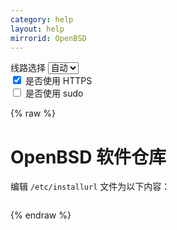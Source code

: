 ```yaml
---
category: help
layout: help
mirrorid: OpenBSD
---
```


<!-- 本 markdown 从 tuna/mirrorz-help-ng 自动生成，如需修改，请修改其对应部分 -->

<style>.z-help tmpl { display: none }</style>

<div class="z-wrap">
    <form class="z-form z-global" onchange="form_update(null)" onsubmit="return false">
        <div>
            <label for="e0a5cecb">线路选择</label>
            <select id="e0a5cecb" name="host">
                <option selected="selected" value="{{ site.url }}">自动</option>
                <option value="{{ site.urlv4 }}">IPv4</option>
                <option value="{{ site.urlv6 }}">IPv6</option>
            </select>
        </div>
        <div>
            <input id="144d763c" name="_scheme" type="checkbox" checked>
            <label for="144d763c">是否使用 HTTPS</label>
        </div>
        <div>
            <input id="4659e7da" name="_sudo" type="checkbox">
            <label for="4659e7da">是否使用 sudo</label>
        </div>
    </form>
</div>
{% raw %}
<div class="z-help"><h1>OpenBSD 软件仓库</h1>
<p>编辑 <code>/etc/installurl</code> 文件为以下内容：</p>
<div class="z-wrap"><form class="z-form" onchange="form_update(event)" onsubmit="return false"></form><pre class="z-code"></pre></div><tmpl z-path="/etc/installurl">
{{endpoint}}/
</tmpl><script id="z-config" type="application/x-mirrorz-help">eyJfIjogIk9wZW5CU0QgXHU4ZjZmXHU0ZWY2XHU0ZWQzXHU1ZTkzIiwgImJsb2NrIjogWyJPcGVuQlNEIl0sICJpbnB1dCI6IHt9LCAibmFtZSI6ICJPcGVuQlNEIn0=</script>
</div>

{% endraw %}

<script src="/static/js/mustache.js?{{ site.data['hash'] }}"></script>
<script src="/static/js/zdocs.js?{{ site.data['hash'] }}"></script>
